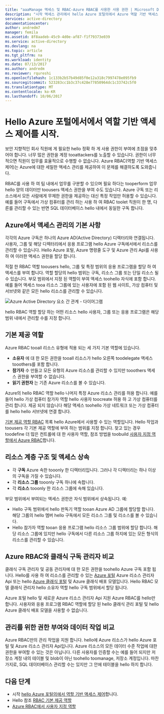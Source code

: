```yaml
---
title: "aaaManage 액세스 및 RBAC-Azure RBAC를 사용한 사용 권한 | Microsoft Docs"
description: "시작 액세스 관리에서 hello Azure 포털의에서 Azure 역할 기반 액세스 제어 합니다. 역할 할당 tooassign 권한을 사용 하 여 디렉터리에 있습니다."
services: active-directory
documentationcenter: 
author: andredm7
manager: femila
ms.assetid: 8f8aadeb-45c9-4d0e-af87-f1f79373e039
ms.service: active-directory
ms.devlang: na
ms.topic: article
ms.tgt_pltfrm: na
ms.workload: identity
ms.date: 07/13/2017
ms.author: andredm
ms.reviewer: rqureshi
ms.openlocfilehash: 1c133b2b57b49d85f0e12a318c7997478e095fb9
ms.sourcegitcommit: 523283cc1b3c37c428e77850964dc1c33742c5f0
ms.translationtype: MT
ms.contentlocale: ko-KR
ms.lasthandoff: 10/06/2017
---
```

# <a name="get-started-with-role-based-access-control-in-hello-azure-portal"></a>Hello Azure 포털에서에서 역할 기반 액세스 제어를 시작.
보안 지향적인 회사 직원에 게 필요한 hello 정확 하 게 사용 권한이 부여에 초점을 맞추어야 합니다. 너무 많은 권한을 계정 tooattackers를 노출할 수 있습니다. 권한이 너무 적으면 직원이 업무를 효율적으로 수행할 수 없습니다. Azure RBAC(역할 기반 액세스 제어)는 Azure에 대한 세밀한 액세스 관리를 제공하여 이 문제를 해결하도록 도와줍니다.

RBAC를 사용 하 여 팀 내에서 업무를 구분할 수 있으며 필요 하다는 tooperform 업무 hello 양의 데이터만 toousers 액세스 권한을 부여 수도 있습니다. Azure 구독 또는 리소스에서 모든 사람에게 무제한 권한을 제공하는 대신 특정 작업만 허용할 수 있습니다. 예를 들어 구독에서 가상 컴퓨터를 관리 하는 사용 하 여 RBAC toolet 직원이 한 명, 다른를 관리할 수 있는 반면 SQL 데이터베이스 hello 내에서 동일한 구독 합니다.

## <a name="basics-of-access-management-in-azure"></a>Azure에서 액세스 관리의 기본 사항
각각의 Azure 구독은 하나의 Azure AD(Active Directory) 디렉터리와 연결됩니다. 사용자, 그룹 및 해당 디렉터리에서 응용 프로그램 hello Azure 구독에서에서 리소스를 관리할 수 있습니다. Hello Azure 포털, Azure 명령줄 도구 및 Azure 관리 Api를 사용 하 여 이러한 액세스 권한을 할당 합니다.

적절 한 RBAC 역할 toousers hello, 그룹 및 특정 범위의 응용 프로그램을 할당 하 여 액세스를 부여 합니다. 역할 할당의 hello 범위는 구독, 리소스 그룹 또는 단일 리소스 될 수 있습니다. 부모 범위에서 지정 된 역할이 부여 액세스 toohello 자식에 포함 합니다. 예를 들어 액세스 tooa 리소스 그룹에 있는 사용자에 포함 된 웹 사이트, 가상 컴퓨터 및 서브넷와 같은 모든 hello 리소스를 관리할 수 있습니다.

![Azure Active Directory 요소 간 관계 - 다이어그램](./media/role-based-access-control-what-is/rbac_aad.png)

hello RBAC 역할 할당 하는 어떤 리소스 hello 사용자, 그룹 또는 응용 프로그램은 해당 범위 내에서 관리할 수를 지정 합니다.

## <a name="built-in-roles"></a>기본 제공 역할
Azure RBAC tooall 리소스 유형에 적용 되는 세 가지 기본 역할에 있습니다.

* **소유자** 에 대 한 모든 권한을 tooall 리소스가 hello 오른쪽 toodelegate 액세스 tooothers를 포함 합니다.
* **참가자** 수 만들고 모든 유형의 Azure 리소스를 관리할 수 있지만 tooothers 액세스 권한을 부여할 수 없습니다.
* **읽기 권한자** 는 기존 Azure 리소스를 볼 수 있습니다.

Azure의 hello RBAC 역할 hello 나머지 특정 Azure 리소스 관리를 허용 합니다. 예를 들어 hello 가상 컴퓨터 참가자 역할 hello 사용자 toocreate 허용 하 고 가상 컴퓨터를 관리 합니다. 제공 되지 않습니다 해당 액세스 toohello 가상 네트워크 또는 가상 컴퓨터를 hello hello 서브넷에 연결 합니다. 

[기본 제공 역할 RBAC](role-based-access-built-in-roles.md) 목록 hello Azure에서 사용할 수 있는 역할입니다. Hello 작업과 toousers 각 기본 제공 역할에 부여 하는 범위를 지정 합니다. 찾고 있는 경우 toodefine 더 많은 컨트롤에 대 한 사용자 역할, 참조 방법을 toobuild [사용자 지정 역할에서 Azure RBAC](role-based-access-control-custom-roles.md)합니다.

## <a name="resource-hierarchy-and-access-inheritance"></a>리소스 계층 구조 및 액세스 상속
* 각 **구독** Azure 속한 tooonly 한 디렉터리입니다. 그러나 각 디렉터리는 하나 이상의 구독을 가질 수 있습니다.
* 각 **리소스 그룹** tooonly 구독 하나에 속합니다.
* 각 **리소스** tooonly 한 리소스 그룹에 속해 있습니다.

부모 범위에서 부여되는 액세스 권한은 자식 범위에서 상속됩니다. 예:

* Hello 구독 범위에서 hello 판독기 역할 tooan Azure AD 그룹에 할당할 합니다. 해당 그룹의 hello 멤버 hello 구독에서 모든 리소스 그룹 및 리소스를 볼 수 있습니다.
* Hello 참가자 역할 tooan 응용 프로그램 hello 리소스 그룹 범위에 할당 합니다. 해당 리소스 그룹에 있지만 hello 구독에서 다른 리소스 그룹 하지에 있는 모든 형식의 리소스를 관리할 수 있습니다.

## <a name="azure-rbac-vs-classic-subscription-administrators"></a>Azure RBAC와 클래식 구독 관리자 비교
클래식 구독 관리자 및 공동 관리자에 대 한 모든 권한을 toohello Azure 구독 포함 됩니다. Hello를 사용 하 여 리소스를 관리할 수 있는 [Azure 포털](https://portal.azure.com) Azure 리소스 관리자 Api 또는 hello [Azure 클래식 포털](https://manage.windowsazure.com) 및 Azure 클래식 배포 모델입니다. Hello RBAC 모델 클래식 관리자 hello 소유자 역할 hello 구독 범위에서 할당 됩니다.

Azure 포털 hello 및 새로운 Azure 리소스 관리자 Api 지원 Azure RBAC를 hello만 합니다. 사용자와 응용 프로그램 RBAC 역할에 할당 된 hello 클래식 관리 포털 및 hello Azure 클래식 배포 모델을 사용할 수 없습니다.

## <a name="authorization-for-management-vs-data-operations"></a>관리를 위한 권한 부여와 데이터 작업 비교
Azure RBAC만의 관리 작업을 지원 합니다. hello에 Azure 리소스가 hello Azure 포털 및 Azure 리소스 관리자 Api입니다. Azure 리소스의 모든 데이터 수준 작업에 대한 권한을 부여할 수 있는 것은 아닙니다. 다른 사용자를 인증할 수는 예를 들어 되지만 저장소 계정 내의 테이블 및 blob이 아닌 toohello toomanage, 저장소 계정입니다. 마찬가지로, SQL 데이터베이스 관리할 수는 있지만 그 안에 테이블을 hello 하지 합니다.

## <a name="next-steps"></a>다음 단계
* 시작 [hello Azure 포털의에서 역할 기반 액세스 제어](role-based-access-control-configure.md)합니다.
* Hello 참조 [RBAC 기본 제공 역할](role-based-access-built-in-roles.md)
* [Azure RBAC에서 사용자 지정 역할](role-based-access-control-custom-roles.md)
